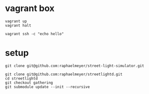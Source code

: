 # vagrant box

    vagrant up
    vagrant halt

    vagrant ssh -c "echo hello"

# setup

    git clone git@github.com:raphaelmeyer/street-light-simulator.git

    git clone git@github.com:raphaelmeyer/streetlightd.git
    cd streetlightd
    git checkout gathering
    git submodule update --init --recursive

